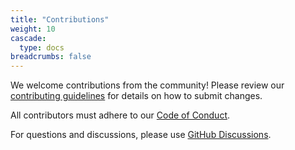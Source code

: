 ```yaml
---
title: "Contributions"
weight: 10
cascade:
  type: docs
breadcrumbs: false
---
```


We welcome contributions from the community! Please review our [contributing guidelines](https://github.com/modelcontextprotocol/specification/draft/blob/main/CONTRIBUTING.md) for details on how to submit changes.

All contributors must adhere to our [Code of Conduct](https://github.com/modelcontextprotocol/specification/draft/blob/main/CODE_OF_CONDUCT.md).

For questions and discussions, please use [GitHub Discussions](https://github.com/modelcontextprotocol/specification/draft/discussions).
